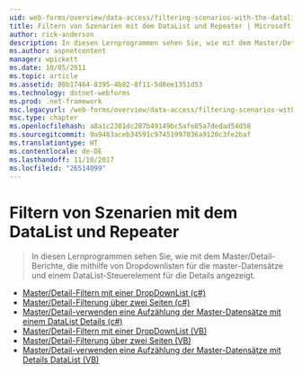 ```yaml
---
uid: web-forms/overview/data-access/filtering-scenarios-with-the-datalist-and-repeater/index
title: Filtern von Szenarien mit dem DataList und Repeater | Microsoft Docs
author: rick-anderson
description: In diesen Lernprogrammen sehen Sie, wie mit dem Master/Detail-Berichte, die mithilfe von Dropdownlisten für die master-Datensätze und einem DataList-Steuerelement für die Details angezeigt.
ms.author: aspnetcontent
manager: wpickett
ms.date: 10/05/2011
ms.topic: article
ms.assetid: 80b17464-8395-4b82-8f11-5d8ee1351d53
ms.technology: dotnet-webforms
ms.prod: .net-framework
msc.legacyurl: /web-forms/overview/data-access/filtering-scenarios-with-the-datalist-and-repeater
msc.type: chapter
ms.openlocfilehash: a8a1c2301dc287b49149bc5afe85a7dedad54d58
ms.sourcegitcommit: 9a9483aceb34591c97451997036a9120c3fe2baf
ms.translationtype: HT
ms.contentlocale: de-DE
ms.lasthandoff: 11/10/2017
ms.locfileid: "26514099"
---
```

<a name="filtering-scenarios-with-the-datalist-and-repeater"></a>Filtern von Szenarien mit dem DataList und Repeater
====================
> In diesen Lernprogrammen sehen Sie, wie mit dem Master/Detail-Berichte, die mithilfe von Dropdownlisten für die master-Datensätze und einem DataList-Steuerelement für die Details angezeigt.


- [Master/Detail-Filtern mit einer DropDownList (c#)](master-detail-filtering-with-a-dropdownlist-datalist-cs.md)
- [Master/Detail-Filterung über zwei Seiten (c#)](master-detail-filtering-acess-two-pages-datalist-cs.md)
- [Master/Detail-verwenden eine Aufzählung der Master-Datensätze mit einem DataList Details (c#)](master-detail-using-a-bulleted-list-of-master-records-with-a-details-datalist-cs.md)
- [Master/Detail-Filtern mit einer DropDownList (VB)](master-detail-filtering-with-a-dropdownlist-datalist-vb.md)
- [Master/Detail-Filterung über zwei Seiten (VB)](master-detail-filtering-acess-two-pages-datalist-vb.md)
- [Master/Detail-verwenden eine Aufzählung der Master-Datensätze mit Details DataList (VB)](master-detail-using-a-bulleted-list-of-master-records-with-a-details-datalist-vb.md)
